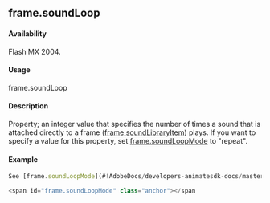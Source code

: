 ## frame.soundLoop

#### Availability

Flash MX 2004.

#### Usage

frame.soundLoop

#### Description

Property; an integer value that specifies the number of times a sound that is attached directly to a frame ([frame.soundLibraryItem](#!AdobeDocs/developers-animatesdk-docs/master/Frame_object/frame31.md)) plays. If you want to specify a value for this property, set [frame.soundLoopMode](#!AdobeDocs/developers-animatesdk-docs/master/Frame_object/frame33.md) to "repeat".

#### Example

```javascript
See [frame.soundLoopMode](#!AdobeDocs/developers-animatesdk-docs/master/Frame_object/frame33.md).

<span id="frame.soundLoopMode" class="anchor"></span
```